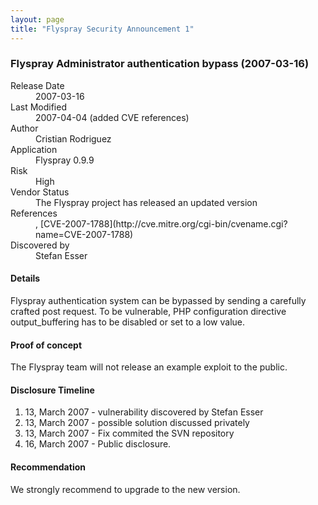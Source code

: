 ```yaml
---
layout: page
title: "Flyspray Security Announcement 1"
---
```

### Flyspray Administrator authentication bypass (2007-03-16) 

<dl class="dl-horizontal">
	<dt>Release Date</dt>
	<dd>2007-03-16</dd>
	<dt>Last Modified</dt>
	<dd>2007-04-04 (added CVE references)</dd>
	<dt>Author</dt>
	<dd>Cristian Rodriguez <judas.iscariote at flyspray dot org></dd>
	<dt>Application</dt>
	<dd>Flyspray 0.9.9</dd>
	<dt>Risk</dt>
	<dd>High</dd>
	<dt>Vendor Status</dt>
	<dd>The Flyspray project has released an updated version</dd>
	<dt>References</dt>
	<dd><http://www.flyspray.org/devel/security/fsa1>, [CVE-2007-1788](http://cve.mitre.org/cgi-bin/cvename.cgi?name=CVE-2007-1788)</dd>
	<dt>Discovered by</dt>
	<dd>Stefan Esser <sesser at hardened-php dot net></dd>
<dl>


#### Details
Flyspray authentication system can be bypassed by sending a carefully crafted post request.
To be vulnerable, PHP configuration directive output_buffering has to be disabled or set to a low value.   


#### Proof of concept
The Flyspray team will not release an example exploit to the public.

#### Disclosure Timeline

  1. 13, March 2007 - vulnerability discovered by Stefan Esser
  2. 13, March 2007 - possible solution discussed privately
  3. 13, March 2007 - Fix commited the SVN repository
  4. 16, March 2007 - Public disclosure.

#### Recommendation
We strongly recommend to upgrade to the new version.
